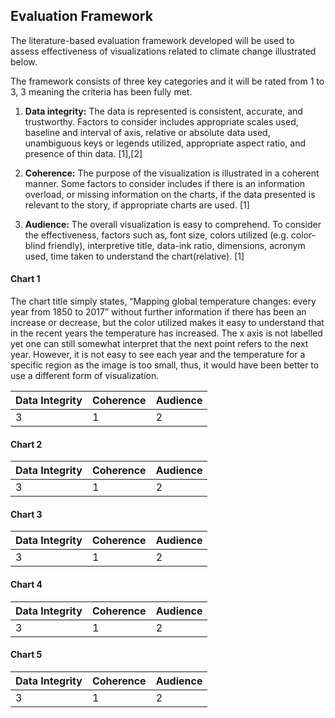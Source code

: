## **Evaluation Framework**

The literature-based evaluation framework developed will be used to assess effectiveness of visualizations related to climate change illustrated below.

The framework consists of three key categories and it will be rated from 1 to 3, 3 meaning the criteria has been fully met.

1. **Data integrity:** The data is represented is consistent, accurate, and trustworthy. Factors to consider includes appropriate scales used, baseline and interval of axis, relative or absolute data used, unambiguous keys or legends utilized, appropriate aspect ratio, and presence of thin data. [1],[2]

2. **Coherence:** The purpose of the visualization is illustrated in a coherent manner. Some factors to consider includes if there is an information overload, or missing information on the charts, if the data presented is relevant to the story, if appropriate charts are used. [1]

3. **Audience:** The overall visualization is easy to comprehend. To consider the effectiveness, factors such as, font size, colors utilized (e.g. color-blind friendly), interpretive title, data-ink ratio, dimensions, acronym used, time taken to understand the chart(relative). [1]

#### Chart 1

The chart title simply states, “Mapping global temperature changes: every year from 1850 to 2017” without further information if there has been an increase or decrease, but the color utilized makes it easy to understand that in the recent years the temperature has increased. The x axis is not labelled yet one can still somewhat interpret that the next point refers to the next year. However, it is not easy to see each year and the temperature for a specific region as the image is too small, thus, it would have been better to use a different form of visualization.




Data Integrity | Coherence| Audience
------------ | ------------- | -------------
 3 | 1 | 2
 
 
#### Chart 2

 
 Data Integrity | Coherence| Audience
------------ | ------------- | -------------
 3 | 1 | 2

#### Chart 3


Data Integrity | Coherence| Audience
------------ | ------------- | -------------
 3 | 1 | 2

#### Chart 4



Data Integrity | Coherence| Audience
------------ | ------------- | -------------
 3 | 1 | 2

#### Chart 5

Data Integrity | Coherence| Audience
------------ | ------------- | -------------
 3 | 1 | 2




